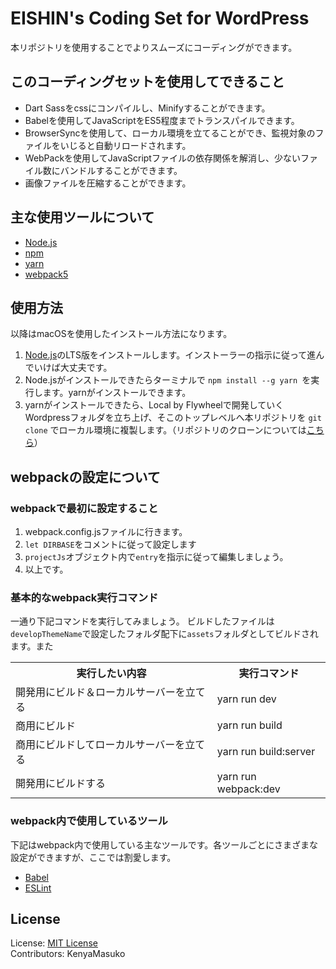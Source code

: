 # EISHIN's Coding Set for WordPress
本リポジトリを使用することでよりスムーズにコーディングができます。

## このコーディングセットを使用してできること
- Dart Sassをcssにコンパイルし、Minifyすることができます。
- Babelを使用してJavaScriptをES5程度までトランスパイルできます。
- BrowserSyncを使用して、ローカル環境を立てることができ、監視対象のファイルをいじると自動リロードされます。
- WebPackを使用してJavaScriptファイルの依存関係を解消し、少ないファイル数にバンドルすることができます。
- 画像ファイルを圧縮することができます。

## 主な使用ツールについて
- [Node.js](https://nodejs.org/ja/)
- [npm](https://docs.npmjs.com/about-npm)
- [yarn](https://classic.yarnpkg.com/lang/en)
- [webpack5](https://webpack.js.org/concepts/)

## 使用方法
以降はmacOSを使用したインストール方法になります。<br>
1. [Node.js](https://nodejs.org/ja/)のLTS版をインストールします。インストーラーの指示に従って進んでいけば大丈夫です。
2. Node.jsがインストールできたらターミナルで `npm install --g yarn
`を実行します。yarnがインストールできます。
3. yarnがインストールできたら、Local by Flywheelで開発していくWordpressフォルダを立ち上げ、そこのトップレベルへ本リポジトリを `git clone` でローカル環境に複製します。（リポジトリのクローンについては[こちら](https://docs.github.com/ja/repositories/creating-and-managing-repositories/cloning-a-repository)）

## webpackの設定について
### webpackで最初に設定すること
1. webpack.config.jsファイルに行きます。
2. `let DIRBASE`をコメントに従って設定します
3. `projectJs`オブジェクト内で`entry`を指示に従って編集しましょう。
4. 以上です。
### 基本的なwebpack実行コマンド
一通り下記コマンドを実行してみましょう。
ビルドしたファイルは`developThemeName`で設定したフォルダ配下に`assets`フォルダとしてビルドされます。また
<table style='width: 100%;'>
  <tr>
    <th>実行したい内容</th>
    <th>実行コマンド</th>
  </tr>
  <tr>
    <td>開発用にビルド＆ローカルサーバーを立てる</td>
    <td>yarn run dev</td>
  </tr>
  <tr>
    <td>商用にビルド</td>
    <td>yarn run build</td>
  </tr>
  <tr>
    <td>商用にビルドしてローカルサーバーを立てる</td>
    <td>yarn run build:server</td>
  </tr>
  <tr>
    <td>開発用にビルドする</td>
    <td>yarn run webpack:dev</td>
  </tr>
</table>

### webpack内で使用しているツール
下記はwebpack内で使用している主なツールです。各ツールごとにさまざまな設定ができますが、ここでは割愛します。
- [Babel](https://babeljs.io/)
- [ESLint](https://eslint.org/)


## License
License: [MIT License](https://opensource.org/licenses/MIT)<br>
Contributors: KenyaMasuko
